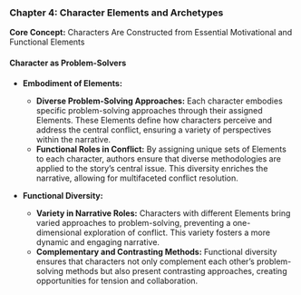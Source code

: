 ### **Chapter 4: Character Elements and Archetypes**

**Core Concept:** Characters Are Constructed from Essential Motivational and Functional Elements

#### **Character as Problem-Solvers**

- **Embodiment of Elements:**

  - **Diverse Problem-Solving Approaches:** Each character embodies specific problem-solving approaches through their assigned Elements. These Elements define how characters perceive and address the central conflict, ensuring a variety of perspectives within the narrative.
  - **Functional Roles in Conflict:** By assigning unique sets of Elements to each character, authors ensure that diverse methodologies are applied to the story’s central issue. This diversity enriches the narrative, allowing for multifaceted conflict resolution.

- **Functional Diversity:**
  - **Variety in Narrative Roles:** Characters with different Elements bring varied approaches to problem-solving, preventing a one-dimensional exploration of conflict. This variety fosters a more dynamic and engaging narrative.
  - **Complementary and Contrasting Methods:** Functional diversity ensures that characters not only complement each other’s problem-solving methods but also present contrasting approaches, creating opportunities for tension and collaboration.
